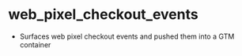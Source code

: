 # web_pixel_checkout_events
- Surfaces web pixel checkout events and pushed them into a GTM container
